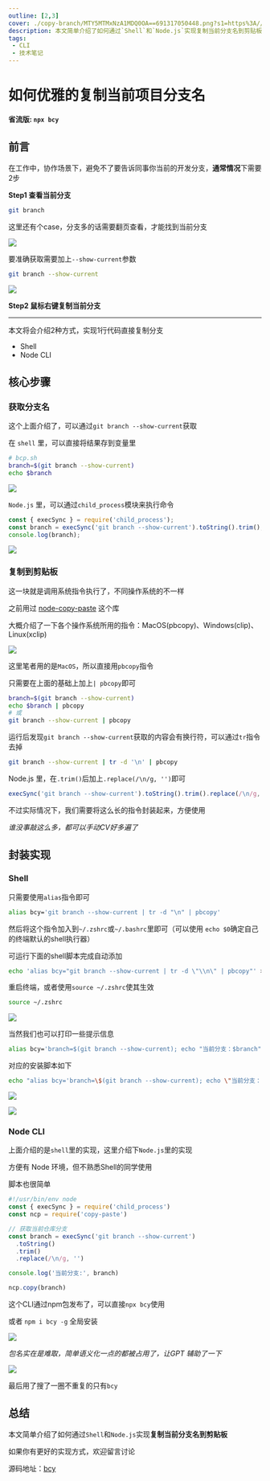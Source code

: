 ```yaml
---
outline: [2,3]
cover: ./copy-branch/MTY5MTMxNzA1MDQ0OA==691317050448.png?s1=https%3A//img.cdn.sugarat.top/mdImg/MTY5MTMxNzA1MDQ0OA%3D%3D691317050448
description: 本文简单介绍了如何通过`Shell`和`Node.js`实现复制当前分支名到剪贴板
tags:
 - CLI
 - 技术笔记
---
```

# 如何优雅的复制当前项目分支名

**省流版: `npx bcy`**

## 前言
在工作中，协作场景下，避免不了要告诉同事你当前的开发分支，**通常情况**下需要2步

**Step1 查看当前分支**
```sh
git branch
```

这里还有个case，分支多的话需要翻页查看，才能找到当前分支

![](./copy-branch/MTY5MTI0NTYxOTQzMw==691245619433.png?s1=https%3A//img.cdn.sugarat.top/mdImg/MTY5MTI0NTYxOTQzMw%3D%3D691245619433)

要准确获取需要加上`--show-current`参数

```sh
git branch --show-current
```

![](./copy-branch/MTY5MTI0NTc5MDM2OQ==691245790369.png?s1=https%3A//img.cdn.sugarat.top/mdImg/MTY5MTI0NTc5MDM2OQ%3D%3D691245790369)

**Step2 鼠标右键复制当前分支**

---

本文将会介绍2种方式，实现1行代码直接复制分支

* Shell
* Node CLI

## 核心步骤
### 获取分支名
这个上面介绍了，可以通过`git branch --show-current`获取

在 `shell` 里，可以直接将结果存到变量里

```sh
# bcp.sh
branch=$(git branch --show-current)
echo $branch
```

![](./copy-branch/MTY5MTMwNDE3MDkzNg==691304170936.png?s1=https%3A//img.cdn.sugarat.top/mdImg/MTY5MTMwNDE3MDkzNg%3D%3D691304170936)


`Node.js` 里，可以通过`child_process`模块来执行命令

```js
const { execSync } = require('child_process');
const branch = execSync('git branch --show-current').toString().trim();
console.log(branch);
```

![](./copy-branch/MTY5MTMwNDU1NTQ2Nw==691304555467.png?s1=https%3A//img.cdn.sugarat.top/mdImg/MTY5MTMwNDU1NTQ2Nw%3D%3D691304555467)

### 复制到剪贴板
这一块就是调用系统指令执行了，不同操作系统的不一样

之前用过 [node-copy-paste](https://github.com/xavi-/node-copy-paste#readme) 这个库

大概介绍了一下各个操作系统所用的指令：MacOS(pbcopy)、Windows(clip)、Linux(xclip)

![](./copy-branch/MTY5MTMwNDc4MTIwMQ==691304781201.png?s1=https%3A//img.cdn.sugarat.top/mdImg/MTY5MTMwNDc4MTIwMQ%3D%3D691304781201)

这里笔者用的是`MacOS`，所以直接用`pbcopy`指令

只需要在上面的基础上加上`| pbcopy`即可

```sh
branch=$(git branch --show-current)
echo $branch | pbcopy
# 或
git branch --show-current | pbcopy
```

运行后发现`git branch --show-current`获取的内容会有换行符，可以通过`tr`指令去掉

```sh
git branch --show-current | tr -d '\n' | pbcopy
```

Node.js 里，在`.trim()`后加上`.replace(/\n/g, '')`即可

```js
execSync('git branch --show-current').toString().trim().replace(/\n/g, '');
```

不过实际情况下，我们需要将这么长的指令封装起来，方便使用

*谁没事敲这么多，都可以手动CV好多遍了*
## 封装实现
### Shell
只需要使用`alias`指令即可

```sh
alias bcy='git branch --show-current | tr -d "\n" | pbcopy'
```

然后将这个指令加入到`~/.zshrc`或`~/.bashrc`里即可（可以使用 `echo $0`确定自己的终端默认的shell执行器）

可运行下面的shell脚本完成自动添加
```sh
echo 'alias bcy="git branch --show-current | tr -d \"\\n\" | pbcopy"' >> ~/.zshrc
```
重启终端，或者使用`source ~/.zshrc`使其生效

```sh
source ~/.zshrc
```

![](./copy-branch/MTY5MTMwNzY2OTU1MA==691307669550.png?s1=https%3A//img.cdn.sugarat.top/mdImg/MTY5MTMwNzY2OTU1MA%3D%3D691307669550)

当然我们也可以打印一些提示信息

```sh
alias bcy='branch=$(git branch --show-current); echo "当前分支：$branch"; echo $branch | tr -d "\n" | pbcopy'
```
对应的安装脚本如下
```sh
echo "alias bcy='branch=\$(git branch --show-current); echo \"当前分支：\$branch\"; echo \$branch | tr -d \"\\\\n\" | pbcopy'" >> ~/.zshrc
```

![](./copy-branch/MTY5MTMwODMzMTk2NA==691308331964.png?s1=https%3A//img.cdn.sugarat.top/mdImg/MTY5MTMwODMzMTk2NA%3D%3D691308331964)

![](./copy-branch/MTY5MTMxNzA1MDQ0OA==691317050448.png?s1=https%3A//img.cdn.sugarat.top/mdImg/MTY5MTMxNzA1MDQ0OA%3D%3D691317050448)
### Node CLI
上面介绍的是`shell`里的实现，这里介绍下`Node.js`里的实现

方便有 Node 环境，但不熟悉Shell的同学使用

脚本也很简单
```js
#!/usr/bin/env node
const { execSync } = require('child_process')
const ncp = require('copy-paste')

// 获取当前仓库分支
const branch = execSync('git branch --show-current')
  .toString()
  .trim()
  .replace(/\n/g, '')

console.log('当前分支:', branch)

ncp.copy(branch)
``` 

这个CLI通过npm包发布了，可以直接`npx bcy`使用

或者 `npm i bcy -g` 全局安装

![](./copy-branch/MTY5MTMyMTU1NjY2MQ==691321556661.png?s1=https%3A//img.cdn.sugarat.top/mdImg/MTY5MTMyMTU1NjY2MQ%3D%3D691321556661)

*包名实在是难取，简单语义化一点的都被占用了，让GPT 辅助了一下*

![](./copy-branch/MTY5MTI0NTI4NDAxNQ==691245284015.png?s1=https%3A//img.cdn.sugarat.top/mdImg/MTY5MTI0NTI4NDAxNQ%3D%3D691245284015)

最后用了搜了一圈不重复的只有`bcy`

## 总结

本文简单介绍了如何通过`Shell`和`Node.js`实现**复制当前分支名到剪贴板**

如果你有更好的实现方式，欢迎留言讨论

源码地址：[bcy](https://github.com/ATQQ/tools/tree/main/packages/cli/bcy)